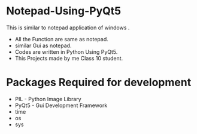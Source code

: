 # Notepad-Using-PyQt5
This is similar to notepad application of windows .

* All the Function are same as notepad.
* similar Gui as notepad.
* Codes are written in Python Using PyQt5.
* This Projects made by me Class 10 student.

# Packages Required for development
* PIL - Python Image Library
* PyQt5 - Gui Development Framework
* time
* os
* sys
